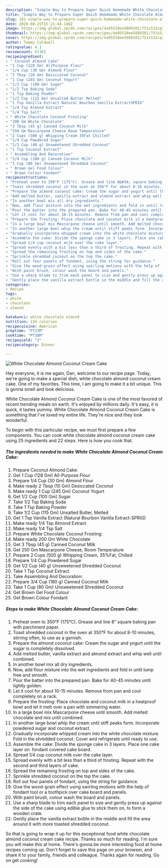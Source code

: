 ```yaml
---
description: "Simple Way to Prepare Super Quick Homemade White Chocolate Almond Coconut Cream Cake"
title: "Simple Way to Prepare Super Quick Homemade White Chocolate Almond Coconut Cream Cake"
slug: 181-simple-way-to-prepare-super-quick-homemade-white-chocolate-almond-coconut-cream-cake
date: 2020-08-25T15:21:44.140Z
image: https://img-global.cpcdn.com/recipes/4a95518ee5889101/751x532cq70/white-chocolate-almond-coconut-cream-cake-recipe-main-photo.jpg
thumbnail: https://img-global.cpcdn.com/recipes/4a95518ee5889101/751x532cq70/white-chocolate-almond-coconut-cream-cake-recipe-main-photo.jpg
cover: https://img-global.cpcdn.com/recipes/4a95518ee5889101/751x532cq70/white-chocolate-almond-coconut-cream-cake-recipe-main-photo.jpg
author: Tommy Caldwell
ratingvalue: 4.1
reviewcount: 41162
recipeingredient:
- " Coconut Almond Cake"
- "1 Cup (128 Gm) AllPurpose Flour"
- "1/4 Cup (30 Gm) Almond Flour"
- "2 Tbsp (10 Gm) Desiccated Coconut"
- "1 Cup (245 Gm) Coconut Yogurt"
- "1/2 Cup (100 Gm) Sugar"
- "1/2 Tsp Baking Soda"
- "1 Tsp Baking Powder"
- "1/2 Cup (115 Gm) Unsalted Butter Melted"
- "1 Tsp Vanilla Extract Natural Bourbon Vanilla ExtractSPRIG"
- "1/4 Tsp Almond Extract"
- "1/4 Tsp Salt"
- " White Chocolate Coconut Frosting"
- "200 Gm White Chocolate"
- "3 Tbsp (45 g) Canned Coconut Milk"
- "250 Gm Mascarpone Cheese Room Temperature"
- "2 Cups (500 g) Whipping Cream 35Fat Chilled"
- "1/4 Cup Powdered Sugar"
- "1/2 Cup (40 g) Unsweetened Shredded Coconut"
- "1 Tsp Coconut Extract"
- " Assembling And Decoration"
- "3/4 Cup (180 g) Canned Coconut Milk"
- "1 Cup (80 Gm) Unsweetened Shredded Coconut"
- " Brown Gel Food Colour"
- " Brown Colour Fondant"
recipeinstructions:
- "Preheat oven to 350°F (175°C). Grease and line 8&#34; square baking pan with parchment paper."
- "Toast shredded coconut in the oven at 350°F for about 8-10 minutes, stirring often, to use as a garnish."
- "Prepare the almond coconut cake: Cream the sugar and yogurt until the sugar is completely dissolved."
- "Add melted butter, vanilla extract and almond extract and whip well until combined."
- "In another bowl mix all dry ingredients."
- "Now, add flour mixture into the wet ingredients and fold in until lump free and smooth."
- "Pour the batter into the prepared pan. Bake for 40-45 minutes until lightly golden."
- "Let it cool for about 10-15 minutes. Remove from pan and cool completely on a rack."
- "Prepare the frosting: Place chocolate and coconut milk in a heatproof bowl and let it melt over a pan with simmering water."
- "In a large bowl mix Mascarpone cheese until smooth. Add melted chocolate and mix until combined."
- "In another large bowl whip the cream until stiff peaks form. Incorporate powdered sugar and coconut extract."
- "Gradually incorporate whipped cream into the white chocolate mixture. Fold in the shredded coconut. Cover and refrigerate until ready to use."
- "Assemble the cake: Divide the sponge cake in 3 layers. Place one cake layer on  fondant covered cake board."
- "Spread 1/4 cup coconut milk over the cake layer."
- "Spread evenly with a bit less than a third of frosting. Repeat with the second and third layers of cake."
- "Spread the remaining frosting on top and sides of the cake."
- "Sprinkle shredded coconut on the top the cake."
- "Roll out four panels of fondant, using the string for guidance."
- "Give the wood-grain effect using swirling motions with the help of fondant tool or a toothpick over cake board and panels."
- "With paint brush, colour wash the board and panels."
- "Use a sharp blade to trim each panel to size and gently press up against the side of the cake using edible glue to stick them on, to form a wooden crate."
- "Gently place the vanilla extract bottle in the middle and fill the area around it with more toasted shredded coconut."
categories:
- Recipe
tags:
- white
- chocolate
- almond

katakunci: white chocolate almond 
nutrition: 134 calories
recipecuisine: American
preptime: "PT33M"
cooktime: "PT36M"
recipeyield: "2"
recipecategory: Dinner

---
```



![White Chocolate Almond Coconut Cream Cake](https://img-global.cpcdn.com/recipes/4a95518ee5889101/751x532cq70/white-chocolate-almond-coconut-cream-cake-recipe-main-photo.jpg)

Hey everyone, it is me again, Dan, welcome to our recipe page. Today, we're going to make a special dish, white chocolate almond coconut cream cake. One of my favorites. This time, I am going to make it a bit unique. This is gonna smell and look delicious.



White Chocolate Almond Coconut Cream Cake is one of the most favored of recent trending meals on earth. It's enjoyed by millions daily. It's easy, it is quick, it tastes yummy. White Chocolate Almond Coconut Cream Cake is something that I've loved my entire life. They're nice and they look wonderful.


To begin with this particular recipe, we must first prepare a few components. You can cook white chocolate almond coconut cream cake using 25 ingredients and 22 steps. Here is how you cook that.

<!--inarticleads1-->

##### The ingredients needed to make White Chocolate Almond Coconut Cream Cake:

1. Prepare  Coconut Almond Cake:
1. Get 1 Cup (128 Gm) All-Purpose Flour
1. Prepare 1/4 Cup (30 Gm) Almond Flour
1. Make ready 2 Tbsp (10 Gm) Desiccated Coconut
1. Make ready 1 Cup (245 Gm) Coconut Yogurt
1. Get 1/2 Cup (100 Gm) Sugar
1. Take 1/2 Tsp Baking Soda
1. Take 1 Tsp Baking Powder
1. Take 1/2 Cup (115 Gm) Unsalted Butter, Melted
1. Get 1 Tsp Vanilla Extract (Natural Bourbon Vanilla Extract-SPRIG)
1. Make ready 1/4 Tsp Almond Extract
1. Make ready 1/4 Tsp Salt
1. Prepare  White Chocolate Coconut Frosting:
1. Make ready 200 Gm White Chocolate
1. Get 3 Tbsp (45 g) Canned Coconut Milk
1. Get 250 Gm Mascarpone Cheese, Room Temperature
1. Prepare 2 Cups (500 g) Whipping Cream, 35%Fat, Chilled
1. Prepare 1/4 Cup Powdered Sugar
1. Get 1/2 Cup (40 g) Unsweetened Shredded Coconut
1. Take 1 Tsp Coconut Extract
1. Take  Assembling And Decoration:
1. Prepare 3/4 Cup (180 g) Canned Coconut Milk
1. Take 1 Cup (80 Gm) Unsweetened Shredded Coconut
1. Get  Brown Gel Food Colour
1. Get  Brown Colour Fondant




<!--inarticleads2-->

##### Steps to make White Chocolate Almond Coconut Cream Cake:

1. Preheat oven to 350°F (175°C). Grease and line 8&#34; square baking pan with parchment paper.
1. Toast shredded coconut in the oven at 350°F for about 8-10 minutes, stirring often, to use as a garnish.
1. Prepare the almond coconut cake: Cream the sugar and yogurt until the sugar is completely dissolved.
1. Add melted butter, vanilla extract and almond extract and whip well until combined.
1. In another bowl mix all dry ingredients.
1. Now, add flour mixture into the wet ingredients and fold in until lump free and smooth.
1. Pour the batter into the prepared pan. Bake for 40-45 minutes until lightly golden.
1. Let it cool for about 10-15 minutes. Remove from pan and cool completely on a rack.
1. Prepare the frosting: Place chocolate and coconut milk in a heatproof bowl and let it melt over a pan with simmering water.
1. In a large bowl mix Mascarpone cheese until smooth. Add melted chocolate and mix until combined.
1. In another large bowl whip the cream until stiff peaks form. Incorporate powdered sugar and coconut extract.
1. Gradually incorporate whipped cream into the white chocolate mixture. Fold in the shredded coconut. Cover and refrigerate until ready to use.
1. Assemble the cake: Divide the sponge cake in 3 layers. Place one cake layer on  fondant covered cake board.
1. Spread 1/4 cup coconut milk over the cake layer.
1. Spread evenly with a bit less than a third of frosting. Repeat with the second and third layers of cake.
1. Spread the remaining frosting on top and sides of the cake.
1. Sprinkle shredded coconut on the top the cake.
1. Roll out four panels of fondant, using the string for guidance.
1. Give the wood-grain effect using swirling motions with the help of fondant tool or a toothpick over cake board and panels.
1. With paint brush, colour wash the board and panels.
1. Use a sharp blade to trim each panel to size and gently press up against the side of the cake using edible glue to stick them on, to form a wooden crate.
1. Gently place the vanilla extract bottle in the middle and fill the area around it with more toasted shredded coconut.




So that is going to wrap it up for this exceptional food white chocolate almond coconut cream cake recipe. Thanks so much for reading. I'm sure you will make this at home. There's gonna be more interesting food at home recipes coming up. Don't forget to save this page on your browser, and share it to your family, friends and colleague. Thanks again for reading. Go on get cooking!
